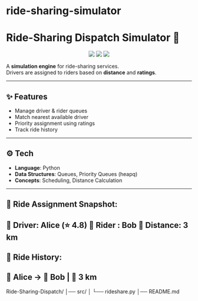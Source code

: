 # ride-sharing-simulator
# Ride-Sharing Dispatch Simulator 🚖

<p align="center">
  <img src="https://img.shields.io/badge/Language-Python-blue?style=flat-square" />
  <img src="https://img.shields.io/badge/Type-CLI-lightgrey?style=flat-square" />
  <img src="https://img.shields.io/badge/Focus-Dispatch-success?style=flat-square" />
</p>

A **simulation engine** for ride-sharing services.  
Drivers are assigned to riders based on **distance** and **ratings**.

---

## ✨ Features
- Manage driver & rider queues  
- Match nearest available driver  
- Priority assignment using ratings  
- Track ride history  

---

## ⚙️ Tech
- **Language**: Python  
- **Data Structures**: Queues, Priority Queues (heapq)  
- **Concepts**: Scheduling, Distance Calculation  

---



📍 Ride Assignment Snapshot:
   ------------------------------
   🚗 Driver: Alice (⭐ 4.8)
   🙋 Rider : Bob
   📏 Distance: 3 km
   ------------------------------

📜 Ride History:
----------------------------------------
🚗 Alice → 🙋 Bob | 📏 3 km
----------------------------------------

Ride-Sharing-Dispatch/
│── src/
│   └── rideshare.py
│── README.md
